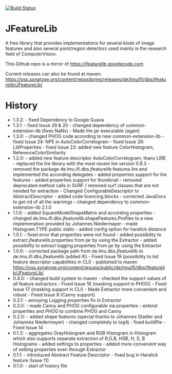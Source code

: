 [![Build Status](https://secure.travis-ci.org/locked-fg/JFeatureLib.png?branch=v1.0.0)](https://travis-ci.org/locked-fg/JFeatureLib)

JFeatureLib
===========

A free library that provides implementations for several kinds of image features 
and also several point/region detectors used mainly in the research field of 
ComputerVision.

This Github repo is a mirror of https://jfeaturelib.googlecode.com

Current releases can also be found at maven:
https://oss.sonatype.org/content/repositories/releases/de/lmu/ifi/dbs/jfeaturelib/JFeatureLib/


History
=======
* 1.3.2: - fixed Dependency to Google Guava
* 1.3.1: 
       - fixed Issue 29 & 20
       - changed dependency of common-extension-lib (fixes NaNs)
       - Made the jar executable (again)
* 1.3.0: 
       - changed PHOG code according to new common-extension-lib
       - fixed Issue 24: NPE in AutoColorCorrelogram
       - fixed Issue 26: LibProperties
       - fixed Issue 23: added new feature ColorHistogram, ReferenceColorSimilarity
* 1.2.0: 
       - added new feature descriptor AutoColorCorrelogram, thanx LIRE
       - replaced the lire library with the most recent lire version 0.9.3
       - removed the package de.lmu.ifi.dbs.jfeaturelib.features.lire and implemented the according delegates
       - added properties support for lire features
       - added properties support for thumbnail
       - removed deprecated method calls in SURF / removed surf classes that are not needed for extraction
       - Changed ConfigurableDescriptor to AbstractDescriptor
       - added code licencing blocks
       - corrected JavaDocs to get rid of all the warnings
       - changed dependency to common-extension-lib 2.1.0
* 1.1.0: 
       - added SquareModelShapeMatrix and according properties
       - changed de.lmu.ifi.dbs.jfeaturelib.shapeFeatures.Profiles to a new implemenation provided by Johannes Niedermayer
       - made Histogram.TYPE public static
       - added config option for haralick distance
* 1.0.1: 
       - fixed error that properties were not found
       - added possibility to extract jfeaturelib.properties from jar by using the Extractor
       - added possibility to extract logging.properties from jar by using the Extractor
* 1.0.0: 
       - corrected package path from de.lmu.dbs.jfeaturelib to de.lmu.ifi.dbs.jfeaturelib (added ifi)
       - Fixed Issue 19 (possibility to list feature descriptor capabilities in CLI)
       - published to maven https://oss.sonatype.org/content/groups/public/de/lmu/ifi/dbs/jfeaturelib/JFeatureLib/
* 0.4.0: 
       - changed build system to maven
       - checked the support values of all feature extractors
       - Fixed Issue 18 (masking support in PHOG)
       - Fixed Issue 17 (masking support in CLI)
       - Made Extractor more convenient and robust
       - Fixed Issue 8 (Canny support)
* 0.3.1: 
       - annoying Logging.properties fix in Extractor
* 0.3.0: 
       - made Canny and PHOG configurable via properties
       - extend properties and PHOG to combine PHOG and Canny
* 0.2.0: 
       - added shape features (special thanks to Johannes Stadler and Johannes Niedermayer)
       - changed completely to log4j
       - fixed buildfile
       - Fixed Issue 14
* 0.1.2: 
       - aggregates GrayHistogram and RGB Histogram in Histogram which also supports 
         separate extraction of R,G,B, HSB, H, S, B Histograms
       - added settings to properties
       - added more convenient way of setting properties even through Extractor
* 0.1.1:
       - introduced Abstract Feature Descriptor
       - fixed bug in Haralick feature (Issue 11)
* 0.1.0:
       - start of history file
